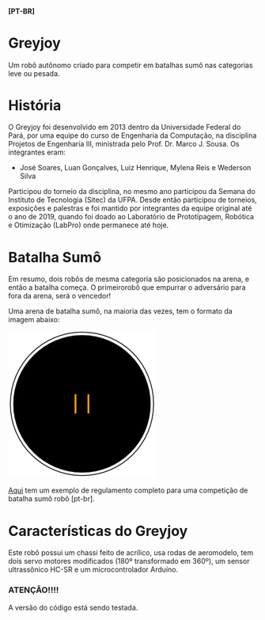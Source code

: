 #### [PT-BR]

# Greyjoy
Um robô autônomo criado para competir em batalhas sumô nas categorias leve ou pesada.

# História
O Greyjoy foi desenvolvido em 2013 dentro da Universidade Federal do Pará, por uma equipe do curso de Engenharia da Computação, na disciplina Projetos de Engenharia III, ministrada pelo Prof. Dr. Marco J. Sousa. Os integrantes eram:

- José Soares, Luan Gonçalves, Luiz Henrique, Mylena Reis e Wederson Silva

Participou do torneio da disciplina, no mesmo ano participou da Semana do Instituto de Tecnologia (Sitec) da UFPA. Desde então participou de torneios, exposições e palestras e foi mantido por integrantes da equipe original até o ano de 2019, quando foi doado ao Laboratório de Prototipagem, Robótica e Otimização (LabPro) onde permanece até hoje.

# Batalha Sumô
Em resumo, dois robôs de mesma categoria são posicionados na arena, e então a batalha começa. O primeirorobô que empurrar o adversário para fora da arena, será o vencedor!

Uma arena de batalha sumô, na maioria das vezes, tem o formato da imagem abaixo:

![image info](imgs/arena_sumo_robo.png "Arena de Batalha Sumô Robô")

[Aqui](docs/regras_sumo_robo-LabPro2018.pdf) tem um exemplo de regulamento completo para uma competição de batalha sumô robô [pt-br].

# Características do Greyjoy
Este robô possui um chassi feito de acrílico, usa rodas de aeromodelo, tem dois servo motores modificados (180º transformado em 360º), um sensor ultrassônico HC-SR e um microcontrolador Arduíno.

### ATENÇÃO!!!!
A versão do código está sendo testada.
